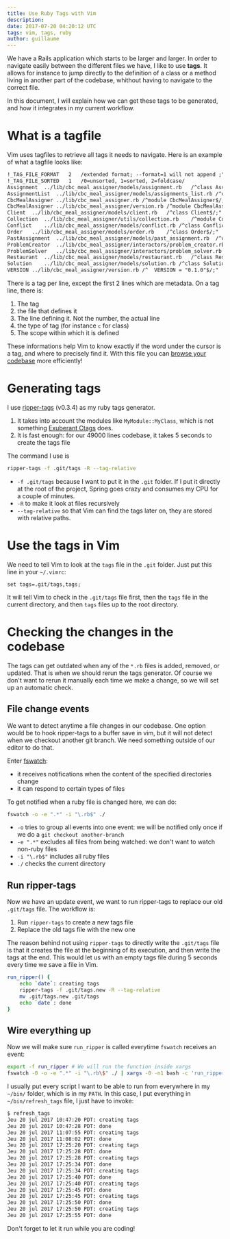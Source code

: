 ```yaml
---
title: Use Ruby Tags with Vim
description:
date: 2017-07-20 04:20:12 UTC
tags: vim, tags, ruby
author: guillaume
---
```


We have a Rails application which starts to be larger and larger. In order to navigate easily
between the different files we have, I like to use **tags**. It allows for instance to jump
directly to the definition of a class or a method living in another part of the codebase, whithout
having to navigate to the correct file.

In this document, I will explain how we can get these tags to be generated, and how it integrates
in my current workflow.


# What is a tagfile

Vim uses tagfiles to retrieve all tags it needs to navigate. Here is an example of what a tagfile
looks like:

```txt
!_TAG_FILE_FORMAT	2	/extended format; --format=1 will not append ;" to lines/
!_TAG_FILE_SORTED	1	/0=unsorted, 1=sorted, 2=foldcase/
Assignment	../lib/cbc_meal_assigner/models/assignment.rb	/^class Assignment$/;"	c
AssignmentList	../lib/cbc_meal_assigner/models/assignments_list.rb	/^class AssignmentList$/;"	c
CbcMealAssigner	../lib/cbc_meal_assigner.rb	/^module CbcMealAssigner$/;"	m
CbcMealAssigner	../lib/cbc_meal_assigner/version.rb	/^module CbcMealAssigner$/;"	m
Client	../lib/cbc_meal_assigner/models/client.rb	/^class Client$/;"	c
Collection	../lib/cbc_meal_assigner/utils/collection.rb	/^module Collection$/;"	m
Conflict	../lib/cbc_meal_assigner/models/conflict.rb	/^class Conflict$/;"	c
Order	../lib/cbc_meal_assigner/models/order.rb	/^class Order$/;"	c
PastAssignment	../lib/cbc_meal_assigner/models/past_assignment.rb	/^class PastAssignment$/;"	c
ProblemCreator	../lib/cbc_meal_assigner/interactors/problem_creator.rb	/^class ProblemCreator$/;"	c
ProblemSolver	../lib/cbc_meal_assigner/interactors/problem_solver.rb	/^class ProblemSolver$/;"	c
Restaurant	../lib/cbc_meal_assigner/models/restaurant.rb	/^class Restaurant$/;"	c
Solution	../lib/cbc_meal_assigner/models/solution.rb	/^class Solution$/;"	c
VERSION	../lib/cbc_meal_assigner/version.rb	/^  VERSION = "0.1.0"$/;"	C	class:CbcMealAssigner
```

There is a tag per line, except the first 2 lines which are metadata. On a tag line, there is:

1. The tag
2. the file that defines it
3. The line defining it. Not the number, the actual line
4. the type of tag (for instance `c` for class)
5. The scope within which it is defined

These informations help Vim to know exactly if the word under the cursor is a tag, and where to
precisely find it. With this file you can
[browse your codebase](http://vim.wikia.com/wiki/Browsing_programs_with_tags) more efficiently!


# Generating tags

I use [ripper-tags](https://github.com/tmm1/ripper-tags) (v0.3.4) as my ruby tags generator.

1. It takes into account the modules like `MyModule::MyClass`, which is not something
    [Exuberant Ctags](https://github.com/tmm1/ripper-tags) does.
2. It is fast enough: for our 49000 lines codebase, it takes 5 seconds to create the tags file

The command I use is

```bash
ripper-tags -f .git/tags -R --tag-relative
```

- `-f .git/tags` because I want to put it in the `.git` folder. If I put it directly at the root
  of the project, Spring goes crazy and consumes my CPU for a couple of minutes.
- `-R` to make it look at files recursively
- `--tag-relative` so that Vim can find the tags later on, they are stored with relative paths.


# Use the tags in Vim

We need to tell Vim to look at the `tags` file in the `.git` folder. Just put this line in your
`~/.vimrc`:

```
set tags=.git/tags,tags;
```

It will tell Vim to check in the `.git/tags` file first, then the `tags` file in the current
directory, and then `tags` files up to the root directory.


# Checking the changes in the codebase

The tags can get outdated when any of the `*.rb` files is added, removed, or updated. That is when
we should rerun the tags generator. Of course we don't want to rerun it manually each time we make
a change, so we will set up an automatic check.


## File change events

We want to detect anytime a file changes in our codebase. One option would be to hook ripper-tags
to a buffer save in vim, but it will not detect when we checkout another git branch. We need
something outside of our editor to do that.

Enter [fswatch](https://github.com/emcrisostomo/fswatch):

-   it receives notifications when the content of the specified directories change
-   it can respond to certain types of files

To get notified when a ruby file is changed here, we can do:

```bash
fswatch -o -e ".*" -i "\.rb$" ./
```

- `-o` tries to group all events into one event: we will be notified only once if we do a
  `git checkout another-branch`
- `-e ".*"` excludes all files from being watched: we don't want to watch non-ruby files
- `-i "\.rb$"` includes all ruby files
- `./` checks the current directory


## Run ripper-tags

Now we have an update event, we want to run ripper-tags to replace our old `.git/tags` file. The
workflow is:

1.  Run `ripper-tags` to create a new tags file
2.  Replace the old tags file with the new one

The reason behind not using `ripper-tags` to directly write the `.git/tags` file is that it creates
the file at the beginning of its execution, and then write the tags at the end. This would let us
with an empty tags file during 5 seconds every time we save a file in Vim.

```bash
run_ripper() {
    echo `date`: creating tags
    ripper-tags -f .git/tags.new -R --tag-relative
    mv .git/tags.new .git/tags
    echo `date`: done
}
```


## Wire everything up

Now we will make sure `run_ripper` is called everytime `fswatch` receives an event:

```bash
export -f run_ripper # We will run the function inside xargs
fswatch -0 -o -e ".*" -i "\.rb\$" ./ | xargs -0 -n1 bash -c 'run_ripper'
```

I usually put every script I want to be able to run from everywhere in my `~/bin/` folder, which is
in my `PATH`. In this case, I put everything in `~/bin/refresh_tags` file, I just have to invoke:

```txt
$ refresh_tags
Jeu 20 jul 2017 10:47:20 PDT: creating tags
Jeu 20 jul 2017 10:47:28 PDT: done
Jeu 20 jul 2017 11:07:55 PDT: creating tags
Jeu 20 jul 2017 11:08:02 PDT: done
Jeu 20 jul 2017 17:25:20 PDT: creating tags
Jeu 20 jul 2017 17:25:28 PDT: done
Jeu 20 jul 2017 17:25:28 PDT: creating tags
Jeu 20 jul 2017 17:25:34 PDT: done
Jeu 20 jul 2017 17:25:34 PDT: creating tags
Jeu 20 jul 2017 17:25:40 PDT: done
Jeu 20 jul 2017 17:25:40 PDT: creating tags
Jeu 20 jul 2017 17:25:45 PDT: done
Jeu 20 jul 2017 17:25:45 PDT: creating tags
Jeu 20 jul 2017 17:25:50 PDT: done
Jeu 20 jul 2017 17:25:50 PDT: creating tags
Jeu 20 jul 2017 17:25:55 PDT: done
```

Don't forget to let it run while you are coding!
